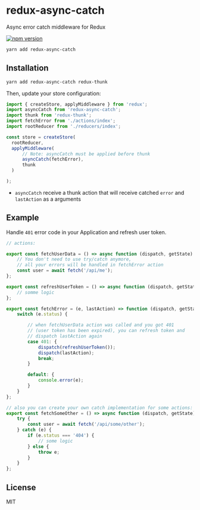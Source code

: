 # redux-async-catch
Async error catch middleware for Redux

[![npm version](https://img.shields.io/npm/v/redux-async-catch.svg?style=flat-square)](https://www.npmjs.com/package/redux-async-catch)

```sh
yarn add redux-async-catch
```

## Installation

```sh
yarn add redux-async-catch redux-thunk
```

Then, update your store configuration:

```js
import { createStore, applyMiddleware } from 'redux';
import asyncCatch from 'redux-async-catch';
import thunk from 'redux-thunk';
import fetchError from './actions/index';
import rootReducer from './reducers/index';

const store = createStore(
  rootReducer,
  applyMiddleware(
      // Note: asyncCatch must be applied before thunk
      asyncCatch(fetchError),
      thunk
  )

);
```

- `asyncCatch` receive a thunk action that will receive catched `error` and `lastAction` as a arguments

## Example

Handle `401` error code in your Application and refresh user token.

```js
// actions:

export const fetchUserData = () => async function (dispatch, getState) {
    // You don't need to use try/catch anymore,
    // all your errors will be handled in fetchError action
    const user = await fetch('/api/me');
};

export const refreshUserToken = () => async function (dispatch, getState) {
    // somme logic
};

export const fetchError = (e, lastAction) => function (dispatch, getState) {
    switch (e.status) {

        // when fetchUserData action was called and you got 401 
        // (user token has been expired), you can refresh token and 
        // dispatch lastAction again
        case 401: {
            dispatch(refreshUserToken());
            dispatch(lastAction);
            break;
        }

        default: {
            console.error(e);
        }
    }
};

// also you can create your own catch implementation for some actions:
export const fetchSomeOther = () => async function (dispatch, getState) {
    try {
        const user = await fetch('/api/some/other');
    } catch (e) {
        if (e.status === '404') {
            // some logic
        } else {
            throw e;
        }
    }
};

``` 

## License

MIT

